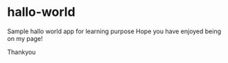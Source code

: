 # hallo-world
Sample hallo world app for learning purpose
Hope you have enjoyed being on my page!

Thankyou

